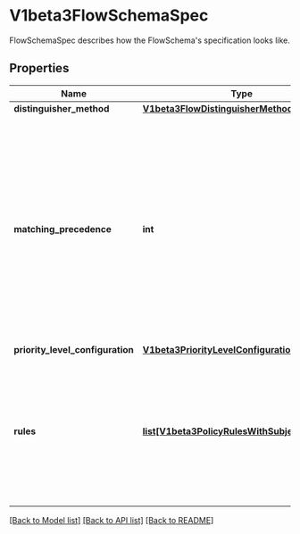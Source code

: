 # V1beta3FlowSchemaSpec

FlowSchemaSpec describes how the FlowSchema's specification looks like.
## Properties
Name | Type | Description | Notes
------------ | ------------- | ------------- | -------------
**distinguisher_method** | [**V1beta3FlowDistinguisherMethod**](V1beta3FlowDistinguisherMethod.md) |  | [optional] 
**matching_precedence** | **int** | &#x60;matchingPrecedence&#x60; is used to choose among the FlowSchemas that match a given request. The chosen FlowSchema is among those with the numerically lowest (which we take to be logically highest) MatchingPrecedence.  Each MatchingPrecedence value must be ranged in [1,10000]. Note that if the precedence is not specified, it will be set to 1000 as default. | [optional] 
**priority_level_configuration** | [**V1beta3PriorityLevelConfigurationReference**](V1beta3PriorityLevelConfigurationReference.md) |  | 
**rules** | [**list[V1beta3PolicyRulesWithSubjects]**](V1beta3PolicyRulesWithSubjects.md) | &#x60;rules&#x60; describes which requests will match this flow schema. This FlowSchema matches a request if and only if at least one member of rules matches the request. if it is an empty slice, there will be no requests matching the FlowSchema. | [optional] 

[[Back to Model list]](../README.md#documentation-for-models) [[Back to API list]](../README.md#documentation-for-api-endpoints) [[Back to README]](../README.md)


